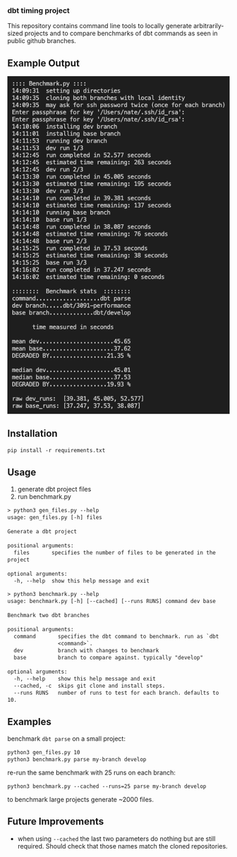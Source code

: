 
### dbt timing project
This repository contains command line tools to locally generate arbitrarily-sized projects and to compare benchmarks of dbt commands as seen in public github branches.

## Example Output

![](./screenshots/benchmark-screenshot.png)

## Installation

```
pip install -r requirements.txt
```

## Usage

1. generate dbt project files
2. run benchmark.py

```
> python3 gen_files.py --help
usage: gen_files.py [-h] files

Generate a dbt project

positional arguments:
  files       specifies the number of files to be generated in the project

optional arguments:
  -h, --help  show this help message and exit
```

```
> python3 benchmark.py --help 
usage: benchmark.py [-h] [--cached] [--runs RUNS] command dev base

Benchmark two dbt branches

positional arguments:
  command       specifies the dbt command to benchmark. run as `dbt
                <command>`.
  dev           branch with changes to benchmark
  base          branch to compare against. typically "develop"

optional arguments:
  -h, --help    show this help message and exit
  --cached, -c  skips git clone and install steps.
  --runs RUNS   number of runs to test for each branch. defaults to 10.
```

## Examples

benchmark `dbt parse` on a small project:

```
python3 gen_files.py 10
python3 benchmark.py parse my-branch develop
```

re-run the same benchmark with 25 runs on each branch:

```
python3 benchmark.py --cached --runs=25 parse my-branch develop
```

to benchmark large projects generate ~2000 files.

## Future Improvements
- when using `--cached` the last two parameters do nothing but are still required. Should check that those names match the cloned repositories.
